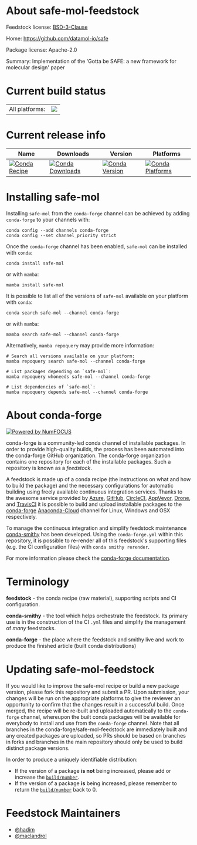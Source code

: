 About safe-mol-feedstock
========================

Feedstock license: [BSD-3-Clause](https://github.com/conda-forge/safe-mol-feedstock/blob/main/LICENSE.txt)

Home: https://github.com/datamol-io/safe

Package license: Apache-2.0

Summary: Implementation of the 'Gotta be SAFE: a new framework for molecular design' paper

Current build status
====================


<table><tr><td>All platforms:</td>
    <td>
      <a href="https://dev.azure.com/conda-forge/feedstock-builds/_build/latest?definitionId=20645&branchName=main">
        <img src="https://dev.azure.com/conda-forge/feedstock-builds/_apis/build/status/safe-mol-feedstock?branchName=main">
      </a>
    </td>
  </tr>
</table>

Current release info
====================

| Name | Downloads | Version | Platforms |
| --- | --- | --- | --- |
| [![Conda Recipe](https://img.shields.io/badge/recipe-safe--mol-green.svg)](https://anaconda.org/conda-forge/safe-mol) | [![Conda Downloads](https://img.shields.io/conda/dn/conda-forge/safe-mol.svg)](https://anaconda.org/conda-forge/safe-mol) | [![Conda Version](https://img.shields.io/conda/vn/conda-forge/safe-mol.svg)](https://anaconda.org/conda-forge/safe-mol) | [![Conda Platforms](https://img.shields.io/conda/pn/conda-forge/safe-mol.svg)](https://anaconda.org/conda-forge/safe-mol) |

Installing safe-mol
===================

Installing `safe-mol` from the `conda-forge` channel can be achieved by adding `conda-forge` to your channels with:

```
conda config --add channels conda-forge
conda config --set channel_priority strict
```

Once the `conda-forge` channel has been enabled, `safe-mol` can be installed with `conda`:

```
conda install safe-mol
```

or with `mamba`:

```
mamba install safe-mol
```

It is possible to list all of the versions of `safe-mol` available on your platform with `conda`:

```
conda search safe-mol --channel conda-forge
```

or with `mamba`:

```
mamba search safe-mol --channel conda-forge
```

Alternatively, `mamba repoquery` may provide more information:

```
# Search all versions available on your platform:
mamba repoquery search safe-mol --channel conda-forge

# List packages depending on `safe-mol`:
mamba repoquery whoneeds safe-mol --channel conda-forge

# List dependencies of `safe-mol`:
mamba repoquery depends safe-mol --channel conda-forge
```


About conda-forge
=================

[![Powered by
NumFOCUS](https://img.shields.io/badge/powered%20by-NumFOCUS-orange.svg?style=flat&colorA=E1523D&colorB=007D8A)](https://numfocus.org)

conda-forge is a community-led conda channel of installable packages.
In order to provide high-quality builds, the process has been automated into the
conda-forge GitHub organization. The conda-forge organization contains one repository
for each of the installable packages. Such a repository is known as a *feedstock*.

A feedstock is made up of a conda recipe (the instructions on what and how to build
the package) and the necessary configurations for automatic building using freely
available continuous integration services. Thanks to the awesome service provided by
[Azure](https://azure.microsoft.com/en-us/services/devops/), [GitHub](https://github.com/),
[CircleCI](https://circleci.com/), [AppVeyor](https://www.appveyor.com/),
[Drone](https://cloud.drone.io/welcome), and [TravisCI](https://travis-ci.com/)
it is possible to build and upload installable packages to the
[conda-forge](https://anaconda.org/conda-forge) [Anaconda-Cloud](https://anaconda.org/)
channel for Linux, Windows and OSX respectively.

To manage the continuous integration and simplify feedstock maintenance
[conda-smithy](https://github.com/conda-forge/conda-smithy) has been developed.
Using the ``conda-forge.yml`` within this repository, it is possible to re-render all of
this feedstock's supporting files (e.g. the CI configuration files) with ``conda smithy rerender``.

For more information please check the [conda-forge documentation](https://conda-forge.org/docs/).

Terminology
===========

**feedstock** - the conda recipe (raw material), supporting scripts and CI configuration.

**conda-smithy** - the tool which helps orchestrate the feedstock.
                   Its primary use is in the construction of the CI ``.yml`` files
                   and simplify the management of *many* feedstocks.

**conda-forge** - the place where the feedstock and smithy live and work to
                  produce the finished article (built conda distributions)


Updating safe-mol-feedstock
===========================

If you would like to improve the safe-mol recipe or build a new
package version, please fork this repository and submit a PR. Upon submission,
your changes will be run on the appropriate platforms to give the reviewer an
opportunity to confirm that the changes result in a successful build. Once
merged, the recipe will be re-built and uploaded automatically to the
`conda-forge` channel, whereupon the built conda packages will be available for
everybody to install and use from the `conda-forge` channel.
Note that all branches in the conda-forge/safe-mol-feedstock are
immediately built and any created packages are uploaded, so PRs should be based
on branches in forks and branches in the main repository should only be used to
build distinct package versions.

In order to produce a uniquely identifiable distribution:
 * If the version of a package **is not** being increased, please add or increase
   the [``build/number``](https://docs.conda.io/projects/conda-build/en/latest/resources/define-metadata.html#build-number-and-string).
 * If the version of a package **is** being increased, please remember to return
   the [``build/number``](https://docs.conda.io/projects/conda-build/en/latest/resources/define-metadata.html#build-number-and-string)
   back to 0.

Feedstock Maintainers
=====================

* [@hadim](https://github.com/hadim/)
* [@maclandrol](https://github.com/maclandrol/)

